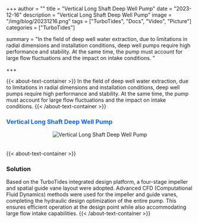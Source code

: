 +++
author = ""
title = "Vertical Long Shaft Deep Well Pump"
date = "2023-12-16"
description = "Vertical Long Shaft Deep Well Pump"
image = "/img/blog/20231216.png"
tags = ["TurboTides", "Docs", "Video", "Picture"]
categories = ["TurboTides"]

summary = "In the field of deep well water extraction, due to limitations in radial dimensions and installation conditions, deep well pumps require high performance and stability. At the same time, the pump must account for large flow fluctuations and the impact on intake conditions. <!--more-->"

+++

{{< about-text-container >}}
In the field of deep well water extraction, due to limitations in radial dimensions and installation conditions, deep well pumps require high performance and stability. At the same time, the pump must account for large flow fluctuations and the impact on intake conditions.
{{< /about-text-container >}}


<h3 style="color: #0066FF;">Vertical Long Shaft Deep Well Pump</h3>
<div style="display: flex; justify-content: center;">
    <img src="/img/blog/case picture/幻灯片14.PNG" alt="Vertical Long Shaft Deep Well Pump" style="margin-top: 0; margin-bottom: 1.4em; max-width: 100%;">
</div>


{{< about-text-container >}}
### Solution
Based on the TurboTides integrated design platform, a four-stage impeller and spatial guide vane layout were adopted. Advanced CFD (Computational Fluid Dynamics) methods were used for the impeller and guide vanes, completing the hydraulic design optimization of the entire pump. This ensures efficient operation at the design point while also accommodating large flow intake capabilities.
{{< /about-text-container >}}
